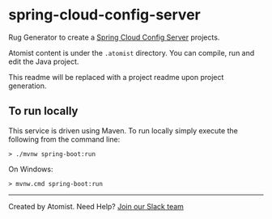 # spring-cloud-config-server

Rug Generator to create a [Spring Cloud Config Server](https://cloud.spring.io/spring-cloud-config/spring-cloud-config.html) projects.

Atomist content is under the `.atomist` directory. You can compile, run and edit the Java project.

This readme will be replaced with a project readme upon project generation.

To run locally
--------------

This service is driven using Maven. To run locally simply execute the following from the command line:

```shell
> ./mvnw spring-boot:run
```

On Windows:

```shell
> mvnw.cmd spring-boot:run
```

---
Created by Atomist. Need Help? <a href="https://join.atomist.com/">Join our Slack team</a>
